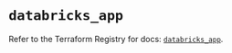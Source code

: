 # `databricks_app`

Refer to the Terraform Registry for docs: [`databricks_app`](https://registry.terraform.io/providers/databricks/databricks/1.65.0/docs/resources/app).
